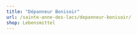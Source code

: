 ```yaml
---
title: "Dépanneur Bonisoir"
url: /sainte-anne-des-lacs/depanneur-bonisoir/
shop: Lebensmittel
---
```

